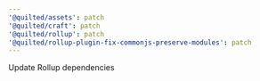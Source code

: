 ```yaml
---
'@quilted/assets': patch
'@quilted/craft': patch
'@quilted/rollup': patch
'@quilted/rollup-plugin-fix-commonjs-preserve-modules': patch
---
```


Update Rollup dependencies
